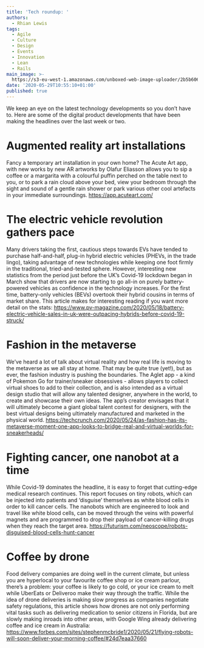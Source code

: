 ```yaml
---
title: 'Tech roundup: '
authors:
  - Rhian Lewis
tags:
  - Agile
  - Culture
  - Design
  - Events
  - Innovation
  - Lean
  - Rails
main_image: >-
  https://s3-eu-west-1.amazonaws.com/unboxed-web-image-uploader/2b5b606e978d6d98bc671e96f50e121f.png
date: '2020-05-29T10:55:10+01:00'
published: true
---
```

We keep an eye on the latest technology developments so you don’t have to. Here are some of the digital product developments that have been making the headlines over the last week or two.

# Augmented reality art installations

Fancy a temporary art installation in your own home? The Acute Art app, with new works by new AR artworks by Olafur Eliasson allows you to sip a coffee or a margarita with a colourful puffin perched on the table next to you, or to park a rain cloud above your bed, view your bedroom through the sight and sound of a gentle rain shower or park various other cool artefacts in your immediate surroundings.  <https://app.acuteart.com/>

# The electric vehicle revolution gathers pace

Many drivers taking the first, cautious steps towards EVs have tended to purchase half-and-half, plug-in hybrid electric vehicles (PHEVs, in the trade lingo), taking advantage of new technologies while keeping one foot firmly in the traditional, tried-and-tested sphere. However, interesting new statistics from the period just before the UK’s Covid-19 lockdown began in March show that drivers are now starting to go all-in on purely battery-powered vehicles as confidence in the technology increases. For the first time, battery-only vehicles (BEVs) overtook their hybrid cousins in terms of market share. This article makes for interesting reading if you want more detail on the stats: <https://www.pv-magazine.com/2020/05/18/battery-electric-vehicle-sales-in-uk-were-outpacing-hybrids-before-covid-19-struck/>

# Fashion in the metaverse

We’ve heard a lot of talk about virtual reality and how real life is moving to the metaverse as we all stay at home. That may be quite true (yet!), but as ever, the fashion industry is pushing the boundaries. The Aglet app - a kind of Pokemon Go for trainer/sneaker obsessives - allows players to collect virtual shoes to add to their collection, and is also intended as a virtual design studio that will allow any talented designer, anywhere in the world, to create and showcase their own ideas. The app’s creator envisages that it will ultimately become a giant global talent contest for designers, with the best virtual designs being ultimately manufactured and marketed in the physical world. <https://techcrunch.com/2020/05/24/as-fashion-has-its-metaverse-moment-one-app-looks-to-bridge-real-and-virtual-worlds-for-sneakerheads/>

# Fighting cancer, one nanobot at a time

While Covid-19 dominates the headline, it is easy to forget that cutting-edge medical research continues. This report focuses on tiny robots, which can be injected into patients and ‘disguise’ themselves as white blood cells in order to kill cancer cells. The nanobots which are engineered to look and travel like white blood cells, can be moved through the veins with powerful magnets and are programmed to drop their payload of cancer-killing drugs when they reach the target area. <https://futurism.com/neoscope/robots-disguised-blood-cells-hunt-cancer>

# Coffee by drone

Food delivery companies are doing well in the current climate, but unless you are hyperlocal to your favourite coffee shop or ice cream parlour, there’s a problem: your coffee is likely to go cold, or your ice cream to melt while UberEats or Deliveroo make their way through the traffic. While the idea of drone deliveries is making slow progress as companies negotiate safety regulations, this article shows how drones are not only performing vital tasks such as delivering medication to senior citizens in Florida, but are slowly making inroads into other areas, with Google Wing already delivering coffee and ice cream in Australia: <https://www.forbes.com/sites/stephenmcbride1/2020/05/21/flying-robots-will-soon-deliver-your-morning-coffee/#24d7eaa37660>
